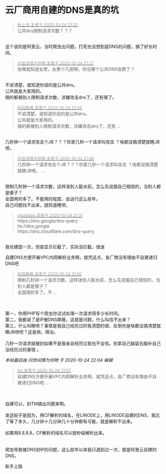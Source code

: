 # 云厂商用自建的DNS是真的坑


<div class="quote"><blockquote><font size="2"><a href="https://www.hostloc.com/forum.php?mod=redirect&amp;goto=findpost&amp;pid=9347741&amp;ptid=758023" target="_blank"><font color="#999999">秋上书 发表于 2020-10-24 21:32</font></a></font><br />
公共dns限制请求次数？？？</blockquote></div><br />
这个说的是阿里云，当时爬虫出问题，打死也没想到是DNS的问题，搞了好长时间。

<div class="quote"><blockquote><font size="2"><a href="https://www.hostloc.com/forum.php?mod=redirect&amp;goto=findpost&amp;pid=9347724&amp;ptid=758023" target="_blank"><font color="#999999">问世间情为何物 发表于 2020-10-24 21:27</font></a></font><br />
张嘴就知道女票，女票个几把啊，你见哪个公共DNS收费了？</blockquote></div><br />
不说清楚，谁知道你说的是公共dns。<br />
公共就是大家用的。<br />
搞的都被别人限制请求次数，涉嫌攻击dns了，还有理了。

<div class="quote"><blockquote><font size="2"><a href="https://www.hostloc.com/forum.php?mod=redirect&amp;goto=findpost&amp;pid=9347817&amp;ptid=758023" target="_blank"><font color="#999999">斜阳晚暮 发表于 2020-10-24 21:44</font></a></font><br />
不说清楚，谁知道你说的是公共dns。<br />
公共就是大家用的。<br />
搞的都被别人限制请求次数，涉嫌攻击dns了，还有 ...</blockquote></div><br />
几秒钟一个请求攻击个JB？？？你家几秒一个请求叫攻击 ？啥都没搞清楚就瞎JB喷。

<div class="quote"><blockquote><font size="2"><a href="https://www.hostloc.com/forum.php?mod=redirect&amp;goto=findpost&amp;pid=9347825&amp;ptid=758023" target="_blank"><font color="#999999">问世间情为何物 发表于 2020-10-24 21:46</font></a></font><br />
几秒钟一个请求攻击个JB？？？你家几秒一个请求叫攻击 ？啥都没搞清楚就瞎JB喷。 ...</blockquote></div><br />
限制几秒钟一个请求次数，这样泼别人脏水前，怎么先说服自己相信的，当别人都是傻子？<br />
全国用的多了。不能用的程度，会运行这么些年。<br />
自己问题找不出来，就知道瞎喷。

<div class="quote"><blockquote><font size="2"><a href="https://www.hostloc.com/forum.php?mod=redirect&amp;goto=findpost&amp;pid=9347737&amp;ptid=758023" target="_blank"><font color="#999999">jqbaobao 发表于 2020-10-24 21:31</font></a></font><br />
https://dns.google/dns-query<br />
tls://dns.google<br />
https://dns.cloudflare.com/dns-query</blockquote></div><br />
我也建国一次，但是显示拦截了，实际没拦截，很迷

自建DNS方便开展VPC内网解析业务啊，就凭这点，各厂商没有理由不自建递归DNS吧<img id="aimg_DgfZ2" onclick="zoom(this, this.src, 0, 0, 0)" class="zoom" src="https://cdn.jsdelivr.net/gh/hishis/forum-master/public/images/patch.gif" onmouseover="img_onmouseoverfunc(this)" onload="thumbImg(this)" border="0" alt="" />

<div class="quote"><blockquote><font size="2"><a href="https://www.hostloc.com/forum.php?mod=redirect&amp;goto=findpost&amp;pid=9347856&amp;ptid=758023" target="_blank"><font color="#999999">斜阳晚暮 发表于 2020-10-24 21:50</font></a></font><br />
限制几秒钟一个请求次数，这样泼别人脏水前，怎么先说服自己相信的，当别人都是傻子？<br />
全国用的多了。不 ...</blockquote></div><br />
<br />
第一，你用PHP写个爬虫你试试处理一次请求得多少长时间。<br />
第二，我都说了是IP被DNS屏蔽，这就是问题，什么叫找不出来？<br />
第三，什么叫瞎喷？事情是我自己经历过的我清楚的很，反倒你是啥都没搞清楚就瞎JB喷吧？这是病，得治。<br />
<br />
几秒一次请求就被封如果不是我亲自经历过我也不会信。别拿自己脑袋去脑补自己没经历过的事情 。

<i class="pstatus"> 本帖最后由 问世间情为何物 于 2020-10-24 22:04 编辑 </i><br />
<div class="quote"><blockquote><font size="2"><a href="https://www.hostloc.com/forum.php?mod=redirect&amp;goto=findpost&amp;pid=9347885&amp;ptid=758023" target="_blank"><font color="#999999">iks 发表于 2020-10-24 21:57</font></a></font><br />
自建DNS方便开展VPC内网解析业务啊，就凭这点，各厂商没有理由不自建递归DNS吧 ...</blockquote></div><br />
<br />
自建可以，别TM搞出问题来啊。<br />
<br />
发这帖子是因为，用CF解析的域名，在LINODE上，用LINODE自建的DNS，我忘了等了多久，几分钟十几分钟几十分钟都有可能，就是解析不出来。<br />
<br />
如果用8.8.8.8，CF解析的域名可以按秒级解析出来。<br />
<br />
<br />
爬虫导致被DNS封IP的问题，这么些年以来我只遇到过一次，就是阿里云自建的DNS。

新手上路<img id="aimg_UzHH5" onclick="zoom(this, this.src, 0, 0, 0)" class="zoom" src="https://cdn.jsdelivr.net/gh/hishis/forum-master/public/images/patch.gif" onmouseover="img_onmouseoverfunc(this)" onload="thumbImg(this)" border="0" alt="" />
